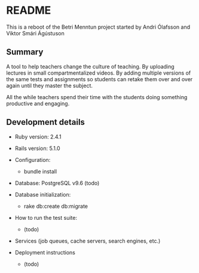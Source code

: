 # README

This is a reboot of the Betri Menntun project started by Andri Ólafsson and Viktor Smári Ágústuson

## Summary

A tool to help teachers change the culture of teaching. By uploading lectures in small compartmentalized videos. By adding multiple versions of the same tests and assignments so students can retake them over and over again until they master the subject.

All the while teachers spend their time with the students doing something productive and engaging.

## Development details

- Ruby version: 2.4.1
- Rails version: 5.1.0

- Configuration:
  - bundle install

- Database: PostgreSQL v9.6 (todo)

- Database initialization:
  - rake db:create db:migrate

- How to run the test suite:
  - (todo)

- Services (job queues, cache servers, search engines, etc.)

- Deployment instructions
  - (todo)

